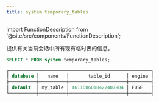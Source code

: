 ```yaml
---
title: system.temporary_tables
---
```

import FunctionDescription from '@site/src/components/FunctionDescription';

<FunctionDescription description="Introduced or updated: v1.2.666"/>

提供有关当前会话中所有现有临时表的信息。

```sql title='Examples:'
SELECT * FROM system.temporary_tables;

┌────────────────────────────────────────────────────┐
│ database │   name   │       table_id      │ engine │
├──────────┼──────────┼─────────────────────┼────────┤
│ default  │ my_table │ 4611686018427407904 │ FUSE   │
└──────────┼──────────┼─────────────────────┼────────┤
```